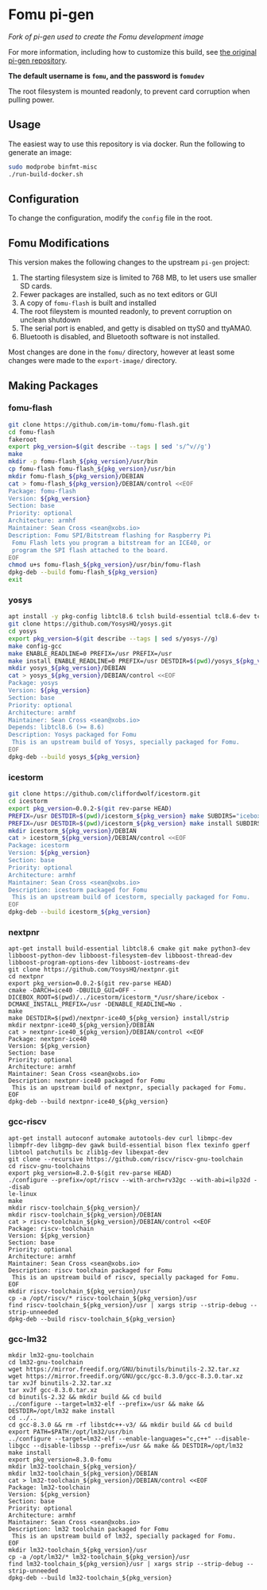 # Fomu pi-gen

_Fork of pi-gen used to create the Fomu development image_

For more information, including how to customize this build, see [the original pi-gen repository](https://github.com/RPi-Distro/pi-gen/).

**The default username is `fomu`, and the password is `fomudev`**

The root filesystem is mounted readonly, to prevent card corruption when pulling power.

## Usage

The easiest way to use this repository is via docker.  Run the following
to generate an image:

```sh
sudo modprobe binfmt-misc
./run-build-docker.sh
```

## Configuration

To change the configuration, modify the `config` file in the root.

## Fomu Modifications

This version makes the following changes to the upstream `pi-gen` project:

1. The starting filesystem size is limited to 768 MB, to let users use smaller SD cards.
1. Fewer packages are installed, such as no text editors or GUI
1. A copy of `fomu-flash` is built and installed
1. The root fileystem is mounted readonly, to prevent corruption on unclean shutdown
1. The serial port is enabled, and getty is disabled on ttyS0 and ttyAMA0.
1. Bluetooth is disabled, and Bluetooth software is not installed.

Most changes are done in the `fomu/` directory, however at least some changes were
made to the `export-image/` directory.

## Making Packages


### fomu-flash

```sh
git clone https://github.com/im-tomu/fomu-flash.git
cd fomu-flash
fakeroot
export pkg_version=$(git describe --tags | sed 's/^v//g')
make
mkdir -p fomu-flash_${pkg_version}/usr/bin
cp fomu-flash fomu-flash_${pkg_version}/usr/bin
mkdir fomu-flash_${pkg_version}/DEBIAN
cat > fomu-flash_${pkg_version}/DEBIAN/control <<EOF
Package: fomu-flash
Version: ${pkg_version}
Section: base
Priority: optional
Architecture: armhf
Maintainer: Sean Cross <sean@xobs.io>
Description: Fomu SPI/Bitstream flashing for Raspberry Pi
 Fomu Flash lets you program a bitstream for an ICE40, or
 program the SPI flash attached to the board.
EOF
chmod u+s fomu-flash_${pkg_version}/usr/bin/fomu-flash
dpkg-deb --build fomu-flash_${pkg_version}
exit
```

### yosys

```sh
apt install -y pkg-config libtcl8.6 tclsh build-essential tcl8.6-dev tcl-dev python3 libffi-dev bison flex
git clone https://github.com/YosysHQ/yosys.git
cd yosys
export pkg_version=$(git describe --tags | sed s/yosys-//g)
make config-gcc
make ENABLE_READLINE=0 PREFIX=/usr PREFIX=/usr
make install ENABLE_READLINE=0 PREFIX=/usr DESTDIR=$(pwd)/yosys_${pkg_version}
mkdir yosys_${pkg_version}/DEBIAN
cat > yosys_${pkg_version}/DEBIAN/control <<EOF
Package: yosys
Version: ${pkg_version}
Section: base
Priority: optional
Architecture: armhf
Maintainer: Sean Cross <sean@xobs.io>
Depends: libtcl8.6 (>= 8.6)
Description: Yosys packaged for Fomu
 This is an upstream build of Yosys, specially packaged for Fomu.
EOF
dpkg-deb --build yosys_${pkg_version}
```

### icestorm

```sh
git clone https://github.com/cliffordwolf/icestorm.git
cd icestorm
export pkg_version=0.0.2-$(git rev-parse HEAD)
PREFIX=/usr DESTDIR=$(pwd)/icestorm_${pkg_version} make SUBDIRS="icebox icepack icemulti icepll icetime icebram"
PREFIX=/usr DESTDIR=$(pwd)/icestorm_${pkg_version} make install SUBDIRS="icebox icepack icemulti icepll icetime icebram"
mkdir icestorm_${pkg_version}/DEBIAN
cat > icestorm_${pkg_version}/DEBIAN/control <<EOF
Package: icestorm
Version: ${pkg_version}
Section: base
Priority: optional
Architecture: armhf
Maintainer: Sean Cross <sean@xobs.io>
Description: icestorm packaged for Fomu
 This is an upstream build of icestorm, specially packaged for Fomu.
EOF
dpkg-deb --build icestorm_${pkg_version}
```

### nextpnr

```
apt-get install build-essential libtcl8.6 cmake git make python3-dev libboost-python-dev libboost-filesystem-dev libboost-thread-dev libboost-program-options-dev libboost-iostreams-dev
git clone https://github.com/YosysHQ/nextpnr.git
cd nextpnr
export pkg_version=0.0.2-$(git rev-parse HEAD)
cmake -DARCH=ice40 -DBUILD_GUI=OFF -DICEBOX_ROOT=$(pwd)/../icestorm/icestorm_*/usr/share/icebox -DCMAKE_INSTALL_PREFIX=/usr -DENABLE_READLINE=No .
make
make DESTDIR=$(pwd)/nextpnr-ice40_${pkg_version} install/strip
mkdir nextpnr-ice40_${pkg_version}/DEBIAN
cat > nextpnr-ice40_${pkg_version}/DEBIAN/control <<EOF
Package: nextpnr-ice40
Version: ${pkg_version}
Section: base
Priority: optional
Architecture: armhf
Maintainer: Sean Cross <sean@xobs.io>
Description: nextpnr-ice40 packaged for Fomu
 This is an upstream build of nextpnr, specially packaged for Fomu.
EOF
dpkg-deb --build nextpnr-ice40_${pkg_version}
```

### gcc-riscv

```
apt-get install autoconf automake autotools-dev curl libmpc-dev libmpfr-dev libgmp-dev gawk build-essential bison flex texinfo gperf libtool patchutils bc zlib1g-dev libexpat-dev
git clone --recursive https://github.com/riscv/riscv-gnu-toolchain
cd riscv-gnu-toolchains
export pkg_version=8.2.0-$(git rev-parse HEAD)
./configure --prefix=/opt/riscv --with-arch=rv32gc --with-abi=ilp32d --disab
le-linux
make
mkdir riscv-toolchain_${pkg_version}/
mkdir riscv-toolchain_${pkg_version}/DEBIAN
cat > riscv-toolchain_${pkg_version}/DEBIAN/control <<EOF
Package: riscv-toolchain
Version: ${pkg_version}
Section: base
Priority: optional
Architecture: armhf
Maintainer: Sean Cross <sean@xobs.io>
Description: riscv toolchain packaged for Fomu
 This is an upstream build of riscv, specially packaged for Fomu.
EOF
mkdir riscv-toolchain_${pkg_version}/usr
cp -a /opt/riscv/* riscv-toolchain_${pkg_version}/usr
find riscv-toolchain_${pkg_version}/usr | xargs strip --strip-debug --strip-unneeded
dpkg-deb --build riscv-toolchain_${pkg_version}
```

### gcc-lm32

```
mkdir lm32-gnu-toolchain
cd lm32-gnu-toolchain
wget https://mirror.freedif.org/GNU/binutils/binutils-2.32.tar.xz
wget https://mirror.freedif.org/GNU/gcc/gcc-8.3.0/gcc-8.3.0.tar.xz
tar xvJf binutils-2.32.tar.xz
tar xvJf gcc-8.3.0.tar.xz
cd binutils-2.32 && mkdir build && cd build
../configure --target=lm32-elf --prefix=/usr && make && DESTDIR=/opt/lm32 make install
cd ../..
cd gcc-8.3.0 && rm -rf libstdc++-v3/ && mkdir build && cd build
export PATH=$PATH:/opt/lm32/usr/bin
../configure --target=lm32-elf --enable-languages="c,c++" --disable-libgcc --disable-libssp --prefix=/usr && make && DESTDIR=/opt/lm32 make install
export pkg_version=8.3.0-fomu
mkdir lm32-toolchain_${pkg_version}/
mkdir lm32-toolchain_${pkg_version}/DEBIAN
cat > lm32-toolchain_${pkg_version}/DEBIAN/control <<EOF
Package: lm32-toolchain
Version: ${pkg_version}
Section: base
Priority: optional
Architecture: armhf
Maintainer: Sean Cross <sean@xobs.io>
Description: lm32 toolchain packaged for Fomu
 This is an upstream build of lm32, specially packaged for Fomu.
EOF
mkdir lm32-toolchain_${pkg_version}/usr
cp -a /opt/lm32/* lm32-toolchain_${pkg_version}/usr
find lm32-toolchain_${pkg_version}/usr | xargs strip --strip-debug --strip-unneeded
dpkg-deb --build lm32-toolchain_${pkg_version}
